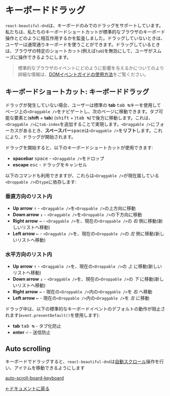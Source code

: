 # キーボードドラッグ

`react-beautiful-dnd`は、キーボードのみでのドラッグをサポートしています。私たちは、私たちのキーボードショートカットが標準的なブラウザのキーボード操作とどのように相互作用するかを監査しました。ドラッグしていないときは、ユーザーは通常通りキーボードを使うことができます。ドラッグしているときは、ブラウザの特定のショートカット(例えば`tab`)を無効にして、ユーザがスムーズに操作できるようにします。

> 標準的なブラウザのイベントにどのように影響を与えるかについてのより詳細な情報は、[DOMイベントガイドの使用方法](/docs/guides/how-we-use-dom-events.md)をご覧ください。

## キーボードショートカット: キーボードドラッグ

ドラッグが発生していない場合、ユーザーは標準の **tab** <kbd>tab ↹</kbd>キーを使用してページ上の`<Draggable />`をナビゲートし、次のページに移動できます。タブ可能な要素と(**shift** + **tab**) (<kbd>shift</kbd> + )<kbd>tab ↹</kbd>)で後方に移動します。これは、`<Draggable />`に`tab-index`を追加することで実現します。`<Draggable />`にフォーカスがあるとき、**スペースバー**<kbd>space</kbd>は`<Draggable />`を**リフト**します。これにより、ドラッグが開始されます。

ドラッグを開始すると、以下のキーボードショートカットが使用できます:

- **spacebar** <kbd>space</kbd> - `<Draggable />`をドロップ
- **escape** <kbd>esc</kbd> - ドラッグをキャンセル

以下のコマンドも利用できますが、これらは`<Draggable />`が現在属している`<Droppable />`の`type`に依存します:

### 垂直方向のリスト内

- **Up arrow** <kbd>↑</kbd> - `<Draggable />`を`<Droppable />`の上方向に移動
- **Down arrow** <kbd>↓</kbd> - `<Draggable />`を`<Droppable />`の下方向に移動
- **Right arrow** <kbd>→</kbd> - `<Draggable />`を、現在の`<Droppable />`の _右_ 側に移動(新しいリストへ移動)
- **Left arrow** <kbd>←</kbd> - `<Draggable />`を、現在の`<Droppable />`の _左_ 側に移動(新しいリストへ移動)

### 水平方向のリスト内

- **Up arrow** <kbd>↑</kbd> - `<Draggable />`を、現在の`<Droppable />`の _上_ に移動(新しいリストへ移動)
- **Down arrow** <kbd>↓</kbd> - `<Draggable />`を、現在の`<Droppable />`の _下_ に移動(新しいリストへ移動)
- **Right arrow** <kbd>→</kbd> - 現在の`<Droppable />`内の`<Draggable />`を _右_ へ移動
- **Left arrow** <kbd>←</kbd> - 現在の`<Droppable />`内の`<Draggable />`を _左_ に移動

ドラッグ中は、以下の標準的なキーボードイベントのデフォルトの動作が阻止されます(`event.preventDefault()`を使用します):

- **tab** <kbd>tab ↹</kbd> - タブ化防止
- **enter** <kbd>⏎</kbd> - 送信防止

## Auto scrolling

キーボードでドラッグすると、`react-beautiful-dnd`は[自動スクロール](/docs/guides/auto-scrolling.md)操作を行い、アイテムを移動できるようにします

[auto-scroll-board-keyboard](https://user-images.githubusercontent.com/2182637/36520650-3d3638f8-17e6-11e8-9cba-1fb439070285.gif)

[←ドキュメントに戻る](/README.md#documentation-)
